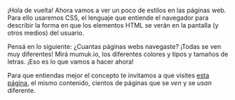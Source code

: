 ¡Hola de vuelta! Ahora vamos a ver un poco de estilos en las páginas web. Para ello usaremos CSS, el lenguaje que entiende el navegador para describir la forma en que los elementos HTML se verán en la pantalla (y otros medios) del usuario. 

Pensá en lo siguiente: ¿Cuantas páginas webs navegaste? ¡Todas se ven muy diferentes! Mirá mumuk.io, los diferentes colores y tipos y tamaños de letras. ¡Eso es lo que vamos a hacer ahora!

Para que entiendas mejor el concepto te invitamos a que visites [esta página](http://www.csszengarden.com/), el mismo contenido, cientos de páginas que se *ven* y se *usan* diferente.